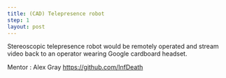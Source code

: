 ```yaml
---
title: (CAD) Telepresence robot
step: 1
layout: post
---
```


Stereoscopic telepresence robot would be remotely operated and stream video back to an operator wearing Google cardboard headset.
  
Mentor : Alex Gray https://github.com/InfDeath
